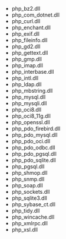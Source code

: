 <ul class="list-group ul-grid">
	<li class="list-group-item is-disabled">php_bz2.dll</li>
	<li class="list-group-item is-enabled">php_com_dotnet.dll</li>
	<li class="list-group-item is-enabled">php_curl.dll</li>
	<li class="list-group-item is-disabled">php_enchant.dll</li>
	<li class="list-group-item is-enabled">php_exif.dll</li>
	<li class="list-group-item is-disabled">php_fileinfo.dll</li>
	<li class="list-group-item is-enabled">php_gd2.dll</li>
	<li class="list-group-item is-enabled">php_gettext.dll</li>
	<li class="list-group-item is-disabled">php_gmp.dll</li>
	<li class="list-group-item is-enabled">php_imap.dll</li>
	<li class="list-group-item is-disabled">php_interbase.dll</li>
	<li class="list-group-item is-enabled">php_intl.dll</li>
	<li class="list-group-item is-disabled">php_ldap.dll</li>
	<li class="list-group-item is-enabled">php_mbstring.dll</li>
	<li class="list-group-item is-enabled">php_mysql.dll</li>
	<li class="list-group-item is-enabled">php_mysqli.dll</li>
	<li class="list-group-item is-disabled">php_oci8.dll</li>
	<li class="list-group-item is-disabled">php_oci8_11g.dll</li>
	<li class="list-group-item is-enabled">php_openssl.dll</li>
	<li class="list-group-item is-disabled">php_pdo_firebird.dll</li>
	<li class="list-group-item is-enabled">php_pdo_mysql.dll</li>
	<li class="list-group-item is-disabled">php_pdo_oci.dll</li>
	<li class="list-group-item is-disabled">php_pdo_odbc.dll</li>
	<li class="list-group-item is-disabled">php_pdo_pgsql.dll</li>
	<li class="list-group-item is-enabled">php_pdo_sqlite.dll</li>
	<li class="list-group-item is-disabled">php_pgsql.dll</li>
	<li class="list-group-item is-disabled">php_shmop.dll</li>
	<li class="list-group-item is-disabled">php_snmp.dll</li>
	<li class="list-group-item is-enabled">php_soap.dll</li>
	<li class="list-group-item is-enabled">php_sockets.dll</li>
	<li class="list-group-item is-disabled">php_sqlite3.dll</li>
	<li class="list-group-item is-disabled">php_sybase_ct.dll</li>
	<li class="list-group-item is-enabled">php_tidy.dll</li>
	<li class="list-group-item is-enabled">php_wincache.dll</li>
	<li class="list-group-item is-enabled">php_xmlrpc.dll</li>
	<li class="list-group-item is-disabled">php_xsl.dll</li>
</ul>
